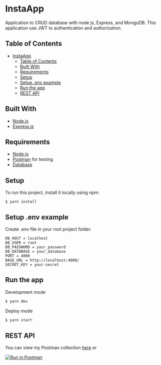 # InstaApp

Application to CRUD database with node js, Express, and MongoDB.
This application use JWT to authentication and authorization.

## Table of Contents

- [InstaApp](#InstaApp)
  - [Table of Contents](#table-of-contents)
  - [Built With](#built-with)
  - [Requirements](#requirements)
  - [Setup](#setup)
  - [Setup .env example](#setup-env-example)
  - [Run the app](#run-the-app)
  - [REST API](#rest-api)
  
## Built With
* [Node.js](https://nodejs.org/en/)
* [Express.js](https://expressjs.com/)

## Requirements
* [Node.js](https://nodejs.org/en/)
* [Postman](https://www.getpostman.com/) for testing
* [Database](https://docs.mongodb.com/)
	
## Setup
To run this project, install it locally using npm:

```
$ yarn install
```

## Setup .env example

Create .env file in your root project folder.

```env
DB_HOST = localhost
DB_USER = root
DB_PASSWORD = your_password
DB_DATABASE = your_database
PORT = 4000
BASE_URL = http://localhost:4000/
SECRET_KEY = your-secret
```
## Run the app

Development mode

```bash
$ yarn dev
```

Deploy mode

```bash
$ yarn start
```

## REST API

You can view my Postman collection [here](https://www.getpostman.com/collections/3ba10aefa9602af76287)
or </br>

[![Run in Postman](https://run.pstmn.io/button.svg)](https://app.getpostman.com/run-collection/3ba10aefa9602af76287)
